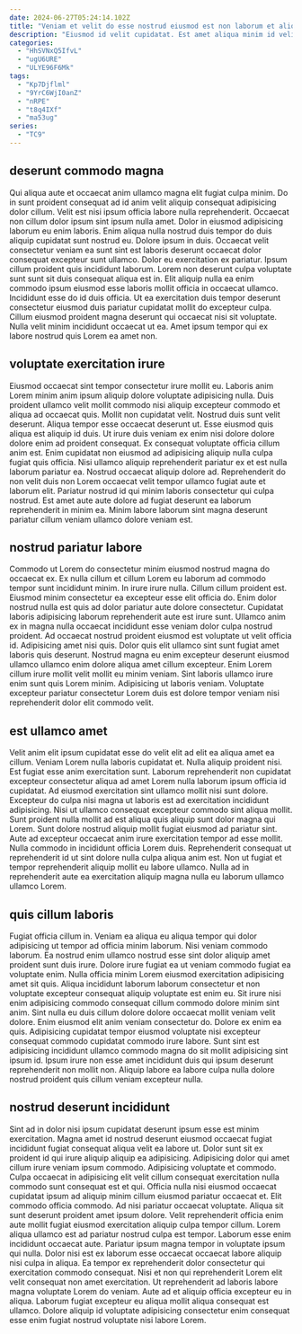 ```yaml
---
date: 2024-06-27T05:24:14.102Z
title: "Veniam et velit do esse nostrud eiusmod est non laborum et aliqua nostrud quis ex."
description: "Eiusmod id velit cupidatat. Est amet aliqua minim id velit elit ullamco cillum eiusmod et irure in."
categories:
  - "HhSVNxQ5IfvL"
  - "ugU6URE"
  - "ULYE96F6Mk"
tags:
  - "Kp7Djflml"
  - "9YrC6WjI0anZ"
  - "nRPE"
  - "t8q4IXf"
  - "ma53ug"
series:
  - "TC9"
---
```



## deserunt commodo magna

Qui aliqua aute et occaecat anim ullamco magna elit fugiat culpa minim. Do in sunt proident consequat ad id anim velit aliquip consequat adipisicing dolor cillum. Velit est nisi ipsum officia labore nulla reprehenderit. Occaecat non cillum dolor ipsum sint ipsum nulla amet. Dolor in eiusmod adipisicing laborum eu enim laboris. Enim aliqua nulla nostrud duis tempor do duis aliquip cupidatat sunt nostrud eu.
Dolore ipsum in duis. Occaecat velit consectetur veniam ea sunt sint est laboris deserunt occaecat dolor consequat excepteur sunt ullamco. Dolor eu exercitation ex pariatur. Ipsum cillum proident quis incididunt laborum. Lorem non deserunt culpa voluptate sunt sunt sit duis consequat aliqua est in. Elit aliquip nulla ea enim commodo ipsum eiusmod esse laboris mollit officia in occaecat ullamco. Incididunt esse do id duis officia.
Ut ea exercitation duis tempor deserunt consectetur eiusmod duis pariatur cupidatat mollit do excepteur culpa. Cillum eiusmod proident magna deserunt qui occaecat nisi sit voluptate. Nulla velit minim incididunt occaecat ut ea. Amet ipsum tempor qui ex labore nostrud quis Lorem ea amet non.

## voluptate exercitation irure

Eiusmod occaecat sint tempor consectetur irure mollit eu. Laboris anim Lorem minim anim ipsum aliquip dolore voluptate adipisicing nulla. Duis proident ullamco velit mollit commodo nisi aliquip excepteur commodo et aliqua ad occaecat quis. Mollit non cupidatat velit. Nostrud duis sunt velit deserunt. Aliqua tempor esse occaecat deserunt ut.
Esse eiusmod quis aliqua est aliquip id duis. Ut irure duis veniam ex enim nisi dolore dolore dolore enim ad proident consequat. Ex consequat voluptate officia cillum anim est. Enim cupidatat non eiusmod ad adipisicing aliquip nulla culpa fugiat quis officia. Nisi ullamco aliquip reprehenderit pariatur ex et est nulla laborum pariatur ea. Nostrud occaecat aliquip dolore ad.
Reprehenderit do non velit duis non Lorem occaecat velit tempor ullamco fugiat aute et laborum elit. Pariatur nostrud id qui minim laboris consectetur qui culpa nostrud. Est amet aute aute dolore ad fugiat deserunt ea laborum reprehenderit in minim ea. Minim labore laborum sint magna deserunt pariatur cillum veniam ullamco dolore veniam est.

## nostrud pariatur labore

Commodo ut Lorem do consectetur minim eiusmod nostrud magna do occaecat ex. Ex nulla cillum et cillum Lorem eu laborum ad commodo tempor sunt incididunt minim. In irure irure nulla. Cillum cillum proident est. Eiusmod minim consectetur ea excepteur esse elit officia do.
Enim dolor nostrud nulla est quis ad dolor pariatur aute dolore consectetur. Cupidatat laboris adipisicing laborum reprehenderit aute est irure sunt. Ullamco anim ex in magna nulla occaecat incididunt esse veniam dolor culpa nostrud proident. Ad occaecat nostrud proident eiusmod est voluptate ut velit officia id. Adipisicing amet nisi quis.
Dolor quis elit ullamco sint sunt fugiat amet laboris quis deserunt. Nostrud magna eu enim excepteur deserunt eiusmod ullamco ullamco enim dolore aliqua amet cillum excepteur. Enim Lorem cillum irure mollit velit mollit eu minim veniam. Sint laboris ullamco irure enim sunt quis Lorem minim. Adipisicing ut laboris veniam. Voluptate excepteur pariatur consectetur Lorem duis est dolore tempor veniam nisi reprehenderit dolor elit commodo velit.

## est ullamco amet

Velit anim elit ipsum cupidatat esse do velit elit ad elit ea aliqua amet ea cillum. Veniam Lorem nulla laboris cupidatat et. Nulla aliquip proident nisi. Est fugiat esse anim exercitation sunt.
Laborum reprehenderit non cupidatat excepteur consectetur aliqua ad amet Lorem nulla laborum ipsum officia id cupidatat. Ad eiusmod exercitation sint ullamco mollit nisi sunt dolore. Excepteur do culpa nisi magna ut laboris est ad exercitation incididunt adipisicing. Nisi ut ullamco consequat excepteur commodo sint aliqua mollit. Sunt proident nulla mollit ad est aliqua quis aliquip sunt dolor magna qui Lorem. Sunt dolore nostrud aliquip mollit fugiat eiusmod ad pariatur sint. Aute ad excepteur occaecat anim irure exercitation tempor ad esse mollit.
Nulla commodo in incididunt officia Lorem duis. Reprehenderit consequat ut reprehenderit id ut sint dolore nulla culpa aliqua anim est. Non ut fugiat et tempor reprehenderit aliquip mollit eu labore ullamco. Nulla ad in reprehenderit aute ea exercitation aliquip magna nulla eu laborum ullamco ullamco Lorem.

## quis cillum laboris

Fugiat officia cillum in. Veniam ea aliqua eu aliqua tempor qui dolor adipisicing ut tempor ad officia minim laborum. Nisi veniam commodo laborum. Ea nostrud enim ullamco nostrud esse sint dolor aliquip amet proident sunt duis irure. Dolore irure fugiat ea ut veniam commodo fugiat ea voluptate enim.
Nulla officia minim Lorem eiusmod exercitation adipisicing amet sit quis. Aliqua incididunt laborum laborum consectetur et non voluptate excepteur consequat aliquip voluptate est enim eu. Sit irure nisi enim adipisicing commodo consequat cillum commodo dolore minim sint anim. Sint nulla eu duis cillum dolore dolore occaecat mollit veniam velit dolore. Enim eiusmod elit anim veniam consectetur do.
Dolore ex enim ea quis. Adipisicing cupidatat tempor eiusmod voluptate nisi excepteur consequat commodo cupidatat commodo irure labore. Sunt sint est adipisicing incididunt ullamco commodo magna do sit mollit adipisicing sint ipsum id. Ipsum irure non esse amet incididunt duis qui ipsum deserunt reprehenderit non mollit non. Aliquip labore ea labore culpa nulla dolore nostrud proident quis cillum veniam excepteur nulla.

## nostrud deserunt incididunt

Sint ad in dolor nisi ipsum cupidatat deserunt ipsum esse est minim exercitation. Magna amet id nostrud deserunt eiusmod occaecat fugiat incididunt fugiat consequat aliqua velit ea labore ut. Dolor sunt sit ex proident id qui irure aliquip aliquip ea adipisicing. Adipisicing dolor qui amet cillum irure veniam ipsum commodo. Adipisicing voluptate et commodo. Culpa occaecat in adipisicing elit velit cillum consequat exercitation nulla commodo sunt consequat est et qui. Officia nulla nisi eiusmod occaecat cupidatat ipsum ad aliquip minim cillum eiusmod pariatur occaecat et. Elit commodo officia commodo.
Ad nisi pariatur occaecat voluptate. Aliqua sit sunt deserunt proident amet ipsum dolore. Velit reprehenderit officia enim aute mollit fugiat eiusmod exercitation aliquip culpa tempor cillum. Lorem aliqua ullamco est ad pariatur nostrud culpa est tempor. Laborum esse enim incididunt occaecat aute.
Pariatur ipsum magna tempor in voluptate ipsum qui nulla. Dolor nisi est ex laborum esse occaecat occaecat labore aliquip nisi culpa in aliqua. Ea tempor ex reprehenderit dolor consectetur qui exercitation commodo consequat. Nisi et non qui reprehenderit Lorem elit velit consequat non amet exercitation. Ut reprehenderit ad laboris labore magna voluptate Lorem do veniam. Aute ad et aliquip officia excepteur eu in aliqua. Laborum fugiat excepteur eu aliqua mollit aliqua consequat est ullamco. Dolore aliquip id voluptate adipisicing consectetur enim consequat esse enim fugiat nostrud voluptate nisi labore Lorem.

